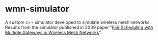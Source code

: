 # wmn-simulator
A custom c++ simulator developed to simulate wireless mesh networks. 
Results from the simulator published in 2009 paper "[Fair Scheduling 
with Multiple Gateways in Wireless Mesh Networks](http://ieeexplore.ieee.org/xpls/abs_all.jsp?arnumber=5076187)".
